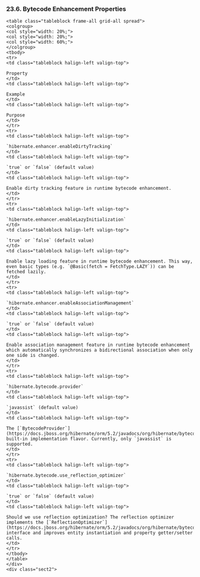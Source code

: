 ### 23.6. Bytecode Enhancement Properties

    <table class="tableblock frame-all grid-all spread">
    <colgroup>
    <col style="width: 20%;">
    <col style="width: 20%;">
    <col style="width: 60%;">
    </colgroup>
    <tbody>
    <tr>
    <td class="tableblock halign-left valign-top">

    Property
    </td>
    <td class="tableblock halign-left valign-top">

    Example
    </td>
    <td class="tableblock halign-left valign-top">

    Purpose
    </td>
    </tr>
    <tr>
    <td class="tableblock halign-left valign-top">

    `hibernate.enhancer.enableDirtyTracking`
    </td>
    <td class="tableblock halign-left valign-top">

    `true` or `false` (default value)
    </td>
    <td class="tableblock halign-left valign-top">

    Enable dirty tracking feature in runtime bytecode enhancement.
    </td>
    </tr>
    <tr>
    <td class="tableblock halign-left valign-top">

    `hibernate.enhancer.enableLazyInitialization`
    </td>
    <td class="tableblock halign-left valign-top">

    `true` or `false` (default value)
    </td>
    <td class="tableblock halign-left valign-top">

    Enable lazy loading feature in runtime bytecode enhancement. This way, even basic types (e.g. `@Basic(fetch = FetchType.LAZY`)) can be fetched lazily.
    </td>
    </tr>
    <tr>
    <td class="tableblock halign-left valign-top">

    `hibernate.enhancer.enableAssociationManagement`
    </td>
    <td class="tableblock halign-left valign-top">

    `true` or `false` (default value)
    </td>
    <td class="tableblock halign-left valign-top">

    Enable association management feature in runtime bytecode enhancement which automatically synchronizes a bidirectional association when only one side is changed.
    </td>
    </tr>
    <tr>
    <td class="tableblock halign-left valign-top">

    `hibernate.bytecode.provider`
    </td>
    <td class="tableblock halign-left valign-top">

    `javassist` (default value)
    </td>
    <td class="tableblock halign-left valign-top">

    The [`BytecodeProvider`](https://docs.jboss.org/hibernate/orm/5.2/javadocs/org/hibernate/bytecode/spi/BytecodeProvider.html) built-in implementation flavor. Currently, only `javassist` is supported.
    </td>
    </tr>
    <tr>
    <td class="tableblock halign-left valign-top">

    `hibernate.bytecode.use_reflection_optimizer`
    </td>
    <td class="tableblock halign-left valign-top">

    `true` or `false` (default value)
    </td>
    <td class="tableblock halign-left valign-top">

    Should we use reflection optimization? The reflection optimizer implements the [`ReflectionOptimizer`](https://docs.jboss.org/hibernate/orm/5.2/javadocs/org/hibernate/bytecode/spi/ReflectionOptimizer.html) interface and improves entity instantiation and property getter/setter calls.
    </td>
    </tr>
    </tbody>
    </table>
    </div>
    <div class="sect2">